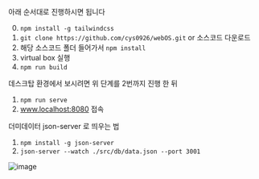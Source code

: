 아래 순서대로 진행하시면 됩니다

0. `npm install -g tailwindcss`
1. `git clone https://github.com/cys0926/webOS.git` or 소스코드 다운로드
2. 해당 소스코드 폴더 들어가서 `npm install`
3. virtual box 실행
4. `npm run build`


데스크탑 환경에서 보시려면 위 단계를 2번까지 진행 한 뒤

1. `npm run serve`
2. www.localhost:8080 접속


더미데이터 json-server 로 띄우는 법

1. `npm install -g json-server`
2. `json-server --watch ./src/db/data.json --port 3001`


![image](https://user-images.githubusercontent.com/108395686/197771703-794a5803-547c-481a-97b9-ce0e5d9e815e.png)
